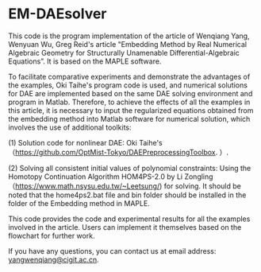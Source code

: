 # EM-DAEsolver
This code is the program implementation of the article of  Wenqiang Yang, Wenyuan Wu, Greg Reid's article "Embedding Method by Real Numerical Algebraic Geometry for Structurally Unamenable Differential-Algebraic Equations”. It is based on the MAPLE software. 


To facilitate comparative experiments and demonstrate the advantages of the examples, Oki Taihe's program code is used, and numerical solutions for DAE are implemented based on the same DAE solving environment and program in Matlab.
Therefore, to achieve the effects of all the examples in this article, it is necessary to input the regularized equations obtained from the embedding method into Matlab software for numerical solution, which involves the use of additional toolkits: 

(1) Solution code for nonlinear DAE: Oki Taihe's（https://github.com/OptMist-Tokyo/DAEPreprocessingToolbox. ）. 

(2) Solving all consistent initial values of polynomial constraints: Using the Homotopy Continuation Algorithm HOM4PS-2.0 by Li Zongling（https://www.math.nsysu.edu.tw/~Leetsung/) for solving. It should be noted that the home4ps2.bat file and bin folder should be installed in the folder of the Embedding method in MAPLE. 


This code provides the code and experimental results for all the examples involved in the article. Users can implement it themselves based on the flowchart for further work. 


If you have any questions, you can contact us at email address: yangwenqiang@cigit.ac.cn. 

